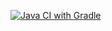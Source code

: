 [![Java CI with Gradle](https://github.com/Zhmaeva/1.5_patterns_task_1/actions/workflows/gradle.yml/badge.svg)](https://github.com/Zhmaeva/1.5_patterns_task_1/actions/workflows/gradle.yml)